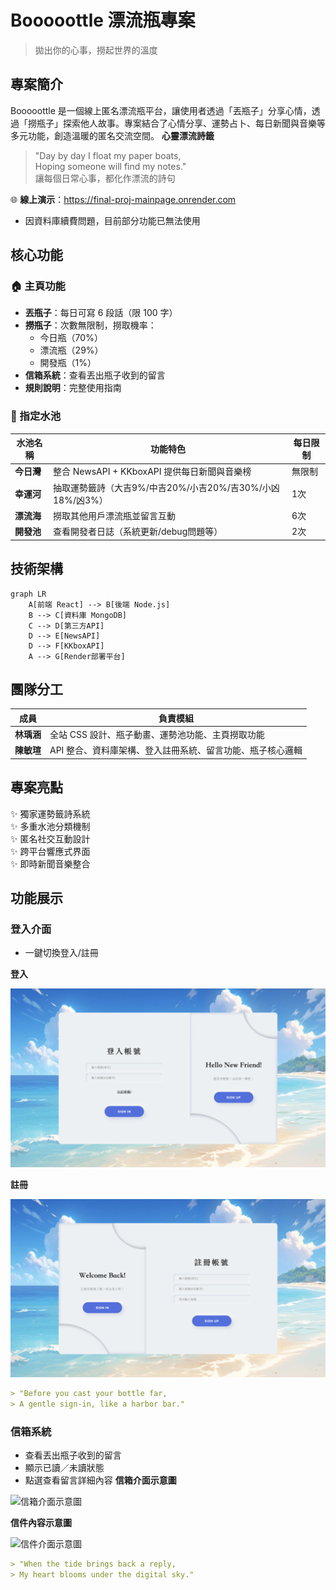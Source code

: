 # Booooottle 漂流瓶專案
>拋出你的心事，撈起世界的溫度

## 專案簡介
Booooottle 是一個線上匿名漂流瓶平台，讓使用者透過「丟瓶子」分享心情，透過「撈瓶子」探索他人故事。專案結合了心情分享、運勢占卜、每日新聞與音樂等多元功能，創造溫暖的匿名交流空間。
**心靈漂流詩籤**  
>"Day by day I float my paper boats,  
>Hoping someone will find my notes."  
>讓每個日常心事，都化作漂流的詩句

🌐 **線上演示**：https://final-proj-mainpage.onrender.com
- 因資料庫續費問題，目前部分功能已無法使用
## 核心功能

### 🏠 主頁功能
- **丟瓶子**：每日可寫 6 段話（限 100 字）
- **撈瓶子**：次數無限制，撈取機率：
  - 今日瓶（70%）
  - 漂流瓶（29%）
  - 開發瓶（1%）
- **信箱系統**：查看丟出瓶子收到的留言
- **規則說明**：完整使用指南

### 🌊 指定水池
| 水池名稱 | 功能特色 | 每日限制 |
|----------|----------|----------|
| **今日灣** | 整合 NewsAPI + KKboxAPI 提供每日新聞與音樂榜 | 無限制 |
| **幸運河** | 抽取運勢籤詩（大吉9%/中吉20%/小吉20%/吉30%/小凶18%/凶3%） | 1次 |
| **漂流海** | 撈取其他用戶漂流瓶並留言互動 | 6次 |
| **開發池** | 查看開發者日誌（系統更新/debug問題等） | 2次 |

## 技術架構
```mermaid
graph LR
    A[前端 React] --> B[後端 Node.js]
    B --> C[資料庫 MongoDB]
    C --> D[第三方API]
    D --> E[NewsAPI]
    D --> F[KKboxAPI]
    A --> G[Render部署平台]
```

## 團隊分工
| 成員         | 負責模組                                                                 |
|--------------|--------------------------------------------------------------------------|
| **林瑀涵**   | 全站 CSS 設計、瓶子動畫、運勢池功能、主頁撈取功能                         |
| **陳敏瑄**   | API 整合、資料庫架構、登入註冊系統、留言功能、瓶子核心邏輯                |

## 專案亮點
✨ 獨家運勢籤詩系統  
✨ 多重水池分類機制  
✨ 匿名社交互動設計  
✨ 跨平台響應式界面  
✨ 即時新聞音樂整合  

## 功能展示

  
### 登入介面
- 一鍵切換登入/註冊

**登入**

![登入介面示意圖](https://github.com/Min-Shung/booooottle/blob/main/ProjectSlide%20and%20Page%20Pic/Signin.png)

**註冊**

![註冊介面示意圖](https://github.com/Min-Shung/booooottle/blob/main/ProjectSlide%20and%20Page%20Pic/Signup.png)

```markdown
> "Before you cast your bottle far,  
> A gentle sign-in, like a harbor bar."  
```
### 信箱系統
- 查看丟出瓶子收到的留言
- 顯示已讀／未讀狀態
- 點選查看留言詳細內容
**信箱介面示意圖**
  
![信箱介面示意圖](https://github.com/Min-Shung/booooottle/blob/main/ProjectSlide%20and%20Page%20Pic/mailbox.png)

**信件內容示意圖**  

![信件介面示意圖](https://github.com/Min-Shung/booooottle/blob/main/ProjectSlide%20and%20Page%20Pic/mail.png)

```markdown
> "When the tide brings back a reply,  
> My heart blooms under the digital sky."
```
